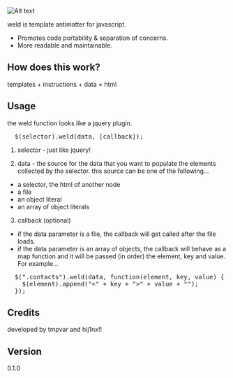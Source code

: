 

![Alt text](https://github.com/hij1nx/Weld/raw/master/demo/public/img/weld.png)

weld is template antimatter for javascript. 

- Promotes code portability & separation of concerns.
- More readable and maintainable.

## How does this work?

templates + instructions + data = html

## Usage

the weld function looks like a jquery plugin.
<pre>
  $(selector).weld(data, [callback]);
</pre>

1) selector - just like jquery!

2) data - the source for the data that you want to populate the elements collected by the selector. this source can be one of the following...<br/>

- a selector, the html of another node<br/>
- a file<br/>
- an object literal<br/>
- an array of object literals<br/>

3) callback (optional) 

- if the data parameter is a file, the callback will get called after the file loads.
- if the data parameter is an array of objects, the callback will behave as a map function and it will be passed (in order) the element, key and value. For example...

<pre>
  $(".contacts").weld(data, function(element, key, value) {
    $(element).append("<" + key + ">" + value + "</" + key + ">");
  });  
</pre>

## Credits
developed by tmpvar and hij1nx!!

## Version
0.1.0

